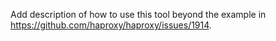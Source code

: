 Add description of how to use this tool beyond the example in
https://github.com/haproxy/haproxy/issues/1914.

